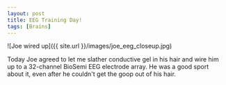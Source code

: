 ```yaml
---
layout: post
title: EEG Training Day!
tags: [Brains]
---
```


![Joe wired up]({{ site.url }}/images/joe_eeg_closeup.jpg)

Today Joe agreed to let me slather conductive gel in his hair and wire him up to a 32-channel BioSemi EEG electrode array.
He was a good sport about it, even after he couldn't get the goop out of his hair.
